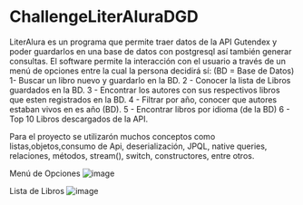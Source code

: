 # ChallengeLiterAluraDGD
LiterAlura es un programa que permite traer datos de la API Gutendex y poder guardarlos en una base de datos con postgresql así también generar consultas.
El software permite la interacción con el usuario a través de un menú de opciones entre la cual la persona decidirá sí:
(BD = Base de Datos)
  1- Buscar un libro nuevo y guardarlo en la BD.
  2 - Conocer la lista de Libros guardados en la BD.
  3 - Encontrar los autores con sus respectivos libros que esten registrados en la BD.
  4 - Filtrar por año, conocer que autores estaban vivos en es año (BD).
  5 - Encontrar libros por idioma (de la BD)
  6 - Top 10 Libros descargados de la API.

  Para el proyecto se utilizarón muchos conceptos como listas,objetos,consumo de Api, deserialización, JPQL, native queries, relaciones, métodos, stream(), switch, constructores,  entre otros.


  Menú de Opciones
  ![image](https://github.com/DanielMxGD/ChallengeLiterAluraDGD/assets/141875962/829445df-0ae0-46b8-85c8-794cb4b1c919)




  Lista de Libros
  ![image](https://github.com/DanielMxGD/ChallengeLiterAluraDGD/assets/141875962/f34f9ab5-c420-456e-ab3b-308b50298dce)



